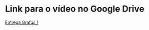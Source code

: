 # Link para o vídeo no Google Drive

[Entrega Grafos 1](https://drive.google.com/file/d/1idKpzIybPCyGKhlfDRiH2WvKZMcoVVIi/view?usp=sharing)
